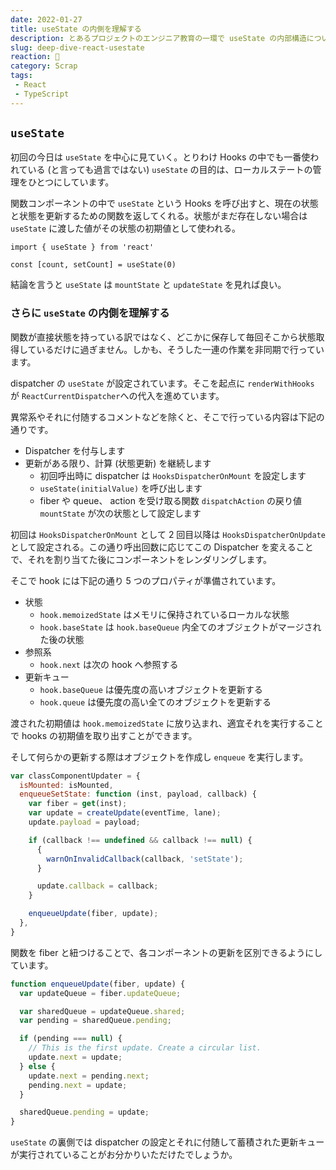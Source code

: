 ```yaml
---
date: 2022-01-27
title: useState の内側を理解する
description: とあるプロジェクトのエンジニア教育の一環で useState の内部構造について解説する機会があってこの度、言語化いたしました。
slug: deep-dive-react-usestate
reaction: 🍏
category: Scrap
tags: 
 - React
 - TypeScript
---
```


## `useState`

初回の今日は `useState` を中心に見ていく。とりわけ Hooks の中でも一番使われている (と言っても過言ではない) `useState` の目的は、ローカルステートの管理をひとつにしています。

関数コンポーネントの中で `useState` という Hooks を呼び出すと、現在の状態と状態を更新するための関数を返してくれる。状態がまだ存在しない場合は `useState` に渡した値がその状態の初期値として使われる。

```tsx
import { useState } from 'react'

const [count, setCount] = useState(0)
```

結論を言うと `useState` は `mountState` と `updateState` を見れば良い。

### さらに `useState` の内側を理解する

関数が直接状態を持っている訳ではなく、どこかに保存して毎回そこから状態取得しているだけに過ぎません。しかも、そうした一連の作業を非同期で行っています。

dispatcher の `useState` が設定されています。そこを起点に `renderWithHooks` が `ReactCurrentDispatcher`への代入を進めています。

異常系やそれに付随するコメントなどを除くと、そこで行っている内容は下記の通りです。

- Dispatcher を付与します
- 更新がある限り、計算 (状態更新) を継続します
  - 初回呼出時に dispatcher は  `HooksDispatcherOnMount` を設定します
  - `useState(initialValue)` を呼び出します
  - fiber や queue、 action を受け取る関数 `dispatchAction` の戻り値 `mountState` が次の状態として設定します

初回は `HooksDispatcherOnMount` として 2 回目以降は `HooksDispatcherOnUpdate` として設定される。この通り呼出回数に応じてこの Dispatcher を変えることで、それを割り当てた後にコンポーネントをレンダリングします。

そこで hook には下記の通り 5 つのプロパティが準備されています。

- 状態
  - `hook.memoizedState` はメモリに保持されているローカルな状態
  - `hook.baseState` は `hook.baseQueue` 内全てのオブジェクトがマージされた後の状態
- 参照系
  - `hook.next` は次の hook へ参照する
- 更新キュー
  - `hook.baseQueue` は優先度の高いオブジェクトを更新する
  - `hook.queue` は優先度の高い全てのオブジェクトを更新する

渡された初期値は `hook.memoizedState` に放り込まれ、適宜それを実行することで hooks の初期値を取り出すことができます。

そして何らかの更新する際はオブジェクトを作成し `enqueue` を実行します。

```js
var classComponentUpdater = {
  isMounted: isMounted,
  enqueueSetState: function (inst, payload, callback) {
    var fiber = get(inst);
    var update = createUpdate(eventTime, lane);
    update.payload = payload;

    if (callback !== undefined && callback !== null) {
      {
        warnOnInvalidCallback(callback, 'setState');
      }

      update.callback = callback;
    }

    enqueueUpdate(fiber, update);
  },
}
```

関数を fiber と紐つけることで、各コンポーネントの更新を区別できるようにしています。

```js
function enqueueUpdate(fiber, update) {
  var updateQueue = fiber.updateQueue;

  var sharedQueue = updateQueue.shared;
  var pending = sharedQueue.pending;

  if (pending === null) {
    // This is the first update. Create a circular list.
    update.next = update;
  } else {
    update.next = pending.next;
    pending.next = update;
  }

  sharedQueue.pending = update;
}
```

`useState` の裏側では dispatcher の設定とそれに付随して蓄積された更新キューが実行されていることがお分かりいただけたでしょうか。
